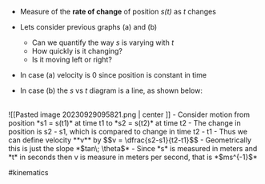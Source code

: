 - Measure of the **rate of change** of position *s(t)* as *t* changes



- Lets consider previous graphs (a) and (b)
	- Can we quantify the way *s* is varying with *t*
	- How quickly is it changing?
	- Is it moving left or right?
- In case (a) velocity is 0 since position is constant in time
- In case (b) the *s* vs *t* diagram is a line, as shown below:
<br>
	![[Pasted image 20230929095821.png | center ]]
- Consider motion from position *s1 = s(t1)*  at time t1 to *s2 = s(t2)* at time t2
- The change in position is s2 - s1, which is compared to change in time t2 - t1
- Thus we can define velocity **v** by 
$$v = \dfrac{s2-s1}{t2-t1}$$
- Geometrically this is just the slope *$tan\; \theta$*
- Since *s* is measured in meters and *t* in seconds then v is measure in meters per second, that is *$ms^{-1}$*


#kinematics 